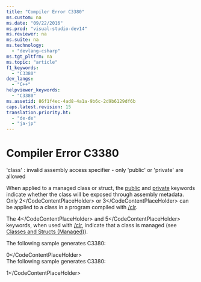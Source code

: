```yaml
---
title: "Compiler Error C3380"
ms.custom: na
ms.date: "09/22/2016"
ms.prod: "visual-studio-dev14"
ms.reviewer: na
ms.suite: na
ms.technology: 
  - "devlang-csharp"
ms.tgt_pltfrm: na
ms.topic: "article"
f1_keywords: 
  - "C3380"
dev_langs: 
  - "C++"
helpviewer_keywords: 
  - "C3380"
ms.assetid: 86f1f4ec-4ad8-4a1a-9b6c-2d9b6129df6b
caps.latest.revision: 15
translation.priority.ht: 
  - "de-de"
  - "ja-jp"
---
```

# Compiler Error C3380
'class' : invalid assembly access specifier - only 'public' or 'private' are allowed  
  
 When applied to a managed class or struct, the [public](../vs140/public--c---.md) and [private](../vs140/private--c---.md) keywords indicate whether the class will be exposed through assembly metadata. Only <CodeContentPlaceHolder>2\</CodeContentPlaceHolder> or <CodeContentPlaceHolder>3\</CodeContentPlaceHolder> can be applied to a class in a program compiled with [/clr](../vs140/-clr--common-language-runtime-compilation-.md).  
  
 The <CodeContentPlaceHolder>4\</CodeContentPlaceHolder> and <CodeContentPlaceHolder>5\</CodeContentPlaceHolder> keywords, when used with [/clr](../vs140/-clr--common-language-runtime-compilation-.md), indicate that a class is managed (see [Classes and Structs (Managed)](../vs140/classes-and-structs---c---component-extensions-.md)).  
  
 The following sample generates C3380:  
  
<CodeContentPlaceHolder>0\</CodeContentPlaceHolder>  
 The following sample generates C3380:  
  
<CodeContentPlaceHolder>1\</CodeContentPlaceHolder>